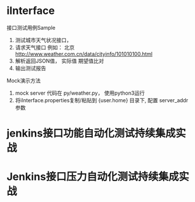 # iInterface
接口测试用例Sample
1. 测试城市天气状况接口， 
2. 请求天气接口 例如： 北京 http://www.weather.com.cn/data/cityinfo/101010100.html
3. 解析返回JSON值， 实际值 期望值比对
4. 输出测试报告

Mock演示方法
1. mock server 代码在 py/weather.py， 使用python3运行
2. 将iInterface.properties复制/粘贴到 {user.home} 目录下, 配置 server_addr 参数
# jenkins接口功能自动化测试持续集成实战
# Jenkins接口压力自动化测试持续集成实战
